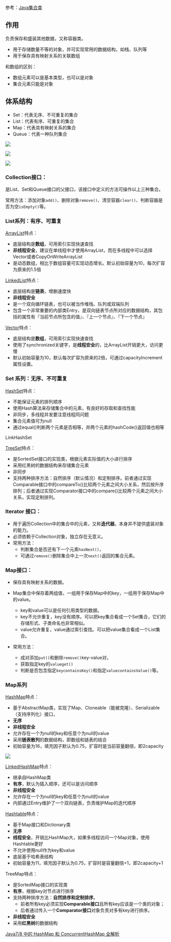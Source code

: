 参考：[Java集合类](https://www.jianshu.com/p/7b9abda70c8f)

## 作用

负责保存和盛装其他数据，又称容器类。

- 用于存储数量不等的对象，并可实现常用的数据结构，如栈、队列等
- 用于保存具有映射关系的关联数组

和数组的区别：
- 数组元素可以是基本类型，也可以是对象
- 集合元素只能是对象

## 体系结构

- Set：代表无序、不可重复的集合
- List：代表有序、可重复的集合
- Map：代表具有映射关系的集合
- Queue：代表一种队列集合

![](../img/容器类2.jpg)

![](../img/容器类)

![](../img/容器类3.png)

### Collection接口：

是List、Set和Queue接口的父接口，该接口中定义的方法可操作以上三种集合。

常用方法：添加对象`add()`、删除对象`remove()`、清空容器`clear()`、判断容器是否为空`isEmpty()`等。

### List系列：有序、可重复

[ArrayList](https://www.jianshu.com/p/2cd7be850540)特点：
- 底层结构是**数组**，可用索引实现快速查找
- **非线程安全**，建议在单线程中才使用ArrayList，而在多线程中可以选择Vector或者CopyOnWriteArrayList
- 是动态数组，相比于数组容量可实现动态增长。默认初始容量为10，每次扩容为原来的1.5倍

[LinkedList](https://www.jianshu.com/p/d5ec2ff72b33)特点：
- 底层结构是**链表**，增删速度快
- **非线程安全**
- 是一个双向循环链表，也可以被当作堆栈、队列或双端队列
- 包含一个非常重要的内部类Entry，是双向链表节点所对应的数据结构，其包括的属性有『当前节点所包含的值』、『上一个节点』、『下一个节点』

[Vector](https://www.jianshu.com/p/9925907985d5)特点：

- 底层结构是**数组**，可用索引实现快速查找
- 使用了synchronized关键字，是**线程安全**的，比ArrayList开销更大，访问更慢
- 默认初始容量为10，默认每次扩容为原来的2倍，可通过capacityIncrement属性设置。

### Set 系列：无序、不可重复

[HashSet](https://www.jianshu.com/p/1f7a8dda341b)特点：
- 不能保证元素的排列顺序
- 使用Hash算法来存储集合中的元素，有良好的存取和查找性能
- 非同步，多线程并发要注意线程同问题
- 集合元素值可为null
- 通过equal()判断两个元素是否相等，并两个元素的hashCode()返回值也相等

LinkHashSet

[TreeSet](https://www.jianshu.com/p/12f4dbdbc652)特点：
- 是SortedSet接口的实现类，根据元素实际值的大小进行排序
- 采用红黑树的数据结构来存储集合元素
- 非同步
- 支持两种排序方法：自然排序（默认情况）和定制排序。前者通过实现Comparable接口中的compareTo()比较两个元素之间大小关系，然后按升序排列；后者通过实现Comparator接口中的compare()比较两个元素之间大小关系，实现定制排列。

### Iterator 接口：

- 用于遍历Collection中的集合中的元素，又称**迭代器**。本身并不提供盛装对象的能力。
- 必须依赖于Collection对象，独立存在无意义。
- 常用方法：
  - 判断集合是否还有下一个元素`hasNext()`，
  - 可通过`remove()`删除集合中上一次`next()`返回的集合元素。

### Map接口：

- 保存具有映射关系的数据。

- Map集合中保存着两组值，一组用于保存Map中的key，一组用于保存Map中的value。
  - key和value可以是任何引用类型的数据。
  - key不允许重复，key没有顺序。可以把key集合看成一个Set集合，它们的存储形式、子类命名也非常相似。
  - value允许重复，value通过索引查找。可以把value集合看成一个List集合。

- 常用方法：
  - 成对添加`put()`和删除`remove()`key-value对，
  - 获取指定key的`valueget()`
  - 判断是否包含指定`keycontainsKey()`和指定`valuecontainsValue()`等。

### Map系列

[HashMap](https://www.jianshu.com/p/e6536af1018f)特点：
- 基于AbstractMap类，实现了Map、Cloneable（能被克隆）、Serializable（支持序列化）接口，
- **无序**
- **非线程安全**
- 允许存在一个为null的key和任意个为null的value
- 采用**链表散列**的数据结构，即数组和链表的结合
- 初始容量为16，填充因子默认为0.75，扩容时是当前容量翻倍，即2capacity

![](../img/容器类4)

[LinkedHashMap](https://www.jianshu.com/p/8f4f58b4b8ab)特点：
- 继承自HashMap类
- **有序**，默认为插入顺序，还可以是访问顺序
- **非线程安全**
- 允许存在一个为null的key和任意个为null的value
- 内部通过Entry维护了一个双向链表，负责维护Map的迭代顺序

[Hashtable](http://note.youdao.com/noteshare?id=a77a94090307d5b02419d9f23f334f7a)特点：
- 基于Map接口和Dictionary类
- **无序**
- **线程安全**，开销比HashMap大，如果多线程访问一个Map对象，使用Hashtable更好
- 不允许使用null作为key和value
- 底层基于哈希表结构
- 初始容量为11，填充因子默认为0.75，扩容时是容量翻倍+1，即2capacity+1

TreeMap特点：
- 是SortedMap接口的实现类
- **有序**，根据key对节点进行排序
- 支持两种排序方法：**自然排序和定制排序**。
  - 前者所有key必须实现**Comparable接口**且所有key应该是一个类的对象；
  - 后者通过传入一个**Comparator接口**对象负责对多有key进行排序。
- **非线程安全**
- 采用**红黑树**的数据结构

[Java7/8 中的 HashMap 和 ConcurrentHashMap 全解析](https://javadoop.com/post/hashmap)